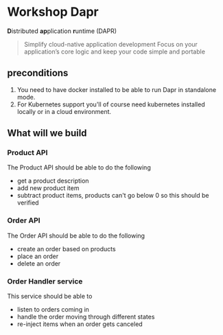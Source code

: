 # Workshop Dapr

**D**istributed **ap**plication **r**untime (DAPR)

> Simplify cloud-native application development
> Focus on your application’s core logic and keep your code simple and portable

## preconditions

1. You need to have docker installed to be able to run Dapr in standalone mode.
2. For Kubernetes support you'll of course need kubernetes installed locally or in a cloud environment.

## What will we build

### Product API

The Product API should be able to do the following

* get a product description
* add new product item
* subtract product items, products can't go below 0 so this should be verified

### Order API

The Order API should be able to do the following

* create an order based on products
* place an order
* delete an order

### Order Handler service

This service should be able to

* listen to orders coming in
* handle the order moving through different states
* re-inject items when an order gets canceled
